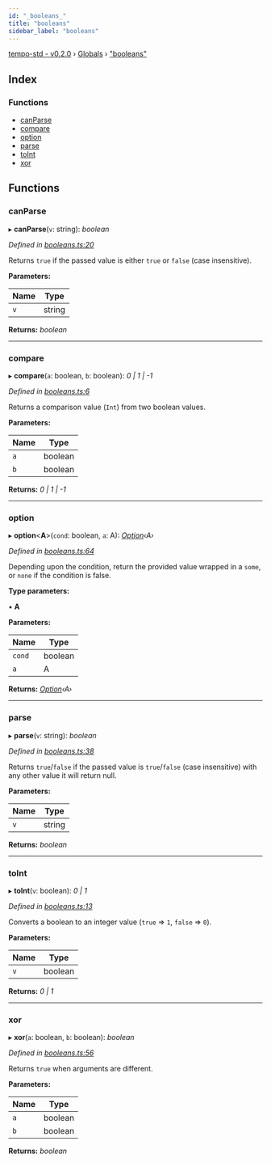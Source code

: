 ```yaml
---
id: "_booleans_"
title: "booleans"
sidebar_label: "booleans"
---
```


[tempo-std - v0.2.0](../index.md) › [Globals](../globals.md) › ["booleans"](_booleans_.md)

## Index

### Functions

* [canParse](_booleans_.md#canparse)
* [compare](_booleans_.md#compare)
* [option](_booleans_.md#option)
* [parse](_booleans_.md#parse)
* [toInt](_booleans_.md#toint)
* [xor](_booleans_.md#xor)

## Functions

###  canParse

▸ **canParse**(`v`: string): *boolean*

*Defined in [booleans.ts:20](https://github.com/fponticelli/tempo/blob/4a30d82/std/src/booleans.ts#L20)*

Returns `true` if the passed value is either `true` or `false` (case insensitive).

**Parameters:**

Name | Type |
------ | ------ |
`v` | string |

**Returns:** *boolean*

___

###  compare

▸ **compare**(`a`: boolean, `b`: boolean): *0 | 1 | -1*

*Defined in [booleans.ts:6](https://github.com/fponticelli/tempo/blob/4a30d82/std/src/booleans.ts#L6)*

Returns a comparison value (`Int`) from two boolean values.

**Parameters:**

Name | Type |
------ | ------ |
`a` | boolean |
`b` | boolean |

**Returns:** *0 | 1 | -1*

___

###  option

▸ **option**<**A**>(`cond`: boolean, `a`: A): *[Option](_option_.md#option)‹A›*

*Defined in [booleans.ts:64](https://github.com/fponticelli/tempo/blob/4a30d82/std/src/booleans.ts#L64)*

Depending upon the condition, return the provided value wrapped
in a `some`, or `none` if the condition is false.

**Type parameters:**

▪ **A**

**Parameters:**

Name | Type |
------ | ------ |
`cond` | boolean |
`a` | A |

**Returns:** *[Option](_option_.md#option)‹A›*

___

###  parse

▸ **parse**(`v`: string): *boolean*

*Defined in [booleans.ts:38](https://github.com/fponticelli/tempo/blob/4a30d82/std/src/booleans.ts#L38)*

Returns `true`/`false` if the passed value is `true`/`false` (case insensitive) with any other value it will return null.

**Parameters:**

Name | Type |
------ | ------ |
`v` | string |

**Returns:** *boolean*

___

###  toInt

▸ **toInt**(`v`: boolean): *0 | 1*

*Defined in [booleans.ts:13](https://github.com/fponticelli/tempo/blob/4a30d82/std/src/booleans.ts#L13)*

Converts a boolean to an integer value (`true` => `1`, `false` => `0`).

**Parameters:**

Name | Type |
------ | ------ |
`v` | boolean |

**Returns:** *0 | 1*

___

###  xor

▸ **xor**(`a`: boolean, `b`: boolean): *boolean*

*Defined in [booleans.ts:56](https://github.com/fponticelli/tempo/blob/4a30d82/std/src/booleans.ts#L56)*

Returns `true` when arguments are different.

**Parameters:**

Name | Type |
------ | ------ |
`a` | boolean |
`b` | boolean |

**Returns:** *boolean*
